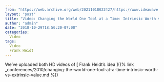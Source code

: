 ```yaml
---
from: "https://web.archive.org/web/20211018022427/https://www.ideawave.ca/video-changing-the-world-one-tool-at-a-time-intrinsic-worth-vs-extrinsic-value/"
layout: "post"
title: "Video: Changing the World One Tool at a Time: Intrinsic Worth vs. Extrinsic Value"
author: "admin"
date: "2010-10-29T18:50:20-07:00"
categories:
  Video
tags: 
  Video
  Frank Heidt
---
```


We’ve uploaded both HD videos of [ Frank Heidt’s idea ]({% link _conferences/2010/changing-the-world-one-tool-at-a-time-intrinsic-worth-vs-extrinsic-value.md %})
